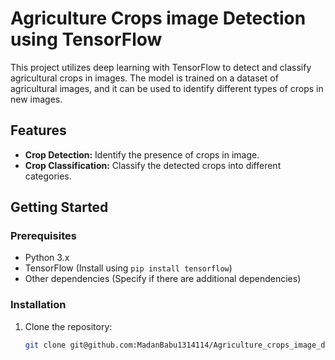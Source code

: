 # Agriculture Crops image Detection using TensorFlow


This project utilizes deep learning with TensorFlow to detect and classify agricultural crops in images. The model is trained on a dataset of agricultural images, and it can be used to identify different types of crops in new images.

## Features

- **Crop Detection:** Identify the presence of crops in image.
- **Crop Classification:** Classify the detected crops into different categories.

## Getting Started

### Prerequisites

- Python 3.x
- TensorFlow (Install using `pip install tensorflow`)
- Other dependencies (Specify if there are additional dependencies)

### Installation

1. Clone the repository:

   ```bash
   git clone git@github.com:MadanBabu1314114/Agriculture_crops_image_detection_DL.git

